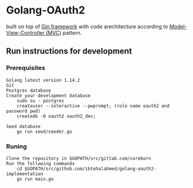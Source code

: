 # Golang-OAuth2

built on top of [Gin framework](https://github.com/gin-gonic/gin) with code arechitecture according to [Model-View-Controller (MVC)](https://en.wikipedia.org/wiki/Model–view–controller) pattern.

## Run instructions for development

### Prerequisites

    Golang latest version 1.14.2
    Git
    Postgres database
    Create your development database
        sudo su - postgres
        createuser --interactive --pwprompt; (role name oauth2 and password pwd)
        createdb -O oauth2 oauth2_dev;

    Seed database
        go run seed/seeder.go 

### Runing

    Clone the repository in $GOPATH/src/gitlab.com/coreborn
    Run the following commands
        cd $GOPATH/src/github.com/ibtehalahmed/golang-oauth2-implementation
        go run main.go
